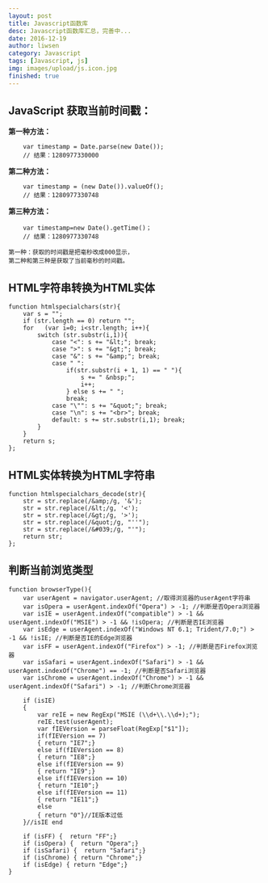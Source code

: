 ```yaml
---
layout: post
title: Javascript函数库
desc: Javascript函数库汇总，完善中...
date: 2016-12-19
author: liwsen
category: Javascript
tags: [Javascript, js]
img: images/upload/js.icon.jpg
finished: true
---
```


## JavaScript 获取当前时间戳：

__第一种方法：__

```
	var timestamp = Date.parse(new Date());
	// 结果：1280977330000
```

__第二种方法：__

```
	var timestamp = (new Date()).valueOf();
	// 结果：1280977330748
```

__第三种方法：__

```
	var timestamp=new Date().getTime()；
	// 结果：1280977330748
```

	第一种：获取的时间戳是把毫秒改成000显示，
	第二种和第三种是获取了当前毫秒的时间戳。


## HTML字符串转换为HTML实体

    function htmlspecialchars(str){
        var s = "";
        if (str.length == 0) return "";  
        for   (var i=0; i<str.length; i++){  
            switch (str.substr(i,1)){  
                case "<": s += "&lt;"; break;  
                case ">": s += "&gt;"; break;  
                case "&": s += "&amp;"; break;  
                case " ":  
                    if(str.substr(i + 1, 1) == " "){  
                        s += " &nbsp;";  
                        i++;  
                    } else s += " ";  
                    break;  
                case "\"": s += "&quot;"; break;  
                case "\n": s += "<br>"; break;  
                default: s += str.substr(i,1); break;  
            }  
        }  
        return s;
    };

## HTML实体转换为HTML字符串

	function htmlspecialchars_decode(str){
        str = str.replace(/&amp;/g, '&'); 
        str = str.replace(/&lt;/g, '<');
        str = str.replace(/&gt;/g, '>');
        str = str.replace(/&quot;/g, "''");  
        str = str.replace(/&#039;/g, "'");  
        return str;
    };

## 判断当前浏览类型

	function browserType(){  
        var userAgent = navigator.userAgent; //取得浏览器的userAgent字符串  
        var isOpera = userAgent.indexOf("Opera") > -1; //判断是否Opera浏览器  
        var isIE = userAgent.indexOf("compatible") > -1 && userAgent.indexOf("MSIE") > -1 && !isOpera; //判断是否IE浏览器  
        var isEdge = userAgent.indexOf("Windows NT 6.1; Trident/7.0;") > -1 && !isIE; //判断是否IE的Edge浏览器  
        var isFF = userAgent.indexOf("Firefox") > -1; //判断是否Firefox浏览器  
        var isSafari = userAgent.indexOf("Safari") > -1 && userAgent.indexOf("Chrome") == -1; //判断是否Safari浏览器  
        var isChrome = userAgent.indexOf("Chrome") > -1 && userAgent.indexOf("Safari") > -1; //判断Chrome浏览器  
    
        if (isIE)   
        {  
            var reIE = new RegExp("MSIE (\\d+\\.\\d+);");  
            reIE.test(userAgent);  
            var fIEVersion = parseFloat(RegExp["$1"]);  
            if(fIEVersion == 7)  
            { return "IE7";}  
            else if(fIEVersion == 8)  
            { return "IE8";}  
            else if(fIEVersion == 9)  
            { return "IE9";}  
            else if(fIEVersion == 10)  
            { return "IE10";}  
            else if(fIEVersion == 11)  
            { return "IE11";}  
            else  
            { return "0"}//IE版本过低  
        }//isIE end  
           
        if (isFF) {  return "FF";}  
        if (isOpera) {  return "Opera";}  
        if (isSafari) {  return "Safari";}  
        if (isChrome) { return "Chrome";}  
        if (isEdge) { return "Edge";}  
    }

    